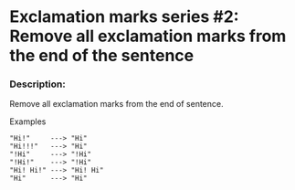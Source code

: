 # Exclamation marks series #2: Remove all exclamation marks from the end of the sentence

### Description:

Remove all exclamation marks from the end of sentence.

Examples
```
"Hi!"     ---> "Hi"
"Hi!!!"   ---> "Hi"
"!Hi"     ---> "!Hi"
"!Hi!"    ---> "!Hi"
"Hi! Hi!" ---> "Hi! Hi"
"Hi"      ---> "Hi"
```